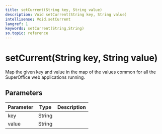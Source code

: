 ```yaml
---
title: setCurrent(String key, String value)
description: Void setCurrent(String key, String value)
intellisense: Void.setCurrent
langref: 1
keywords: setCurrent(String,String)
so.topic: reference
---
```


# setCurrent(String key, String value)

Map the given key and value in the map of the values common for all the SuperOffice web applications running.

## Parameters

| Parameter | Type | Description |
|---|---|---|
| key | String | |
| value | String | |
